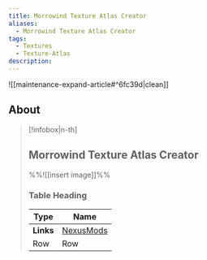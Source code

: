 ```yaml
---
title: Morrowind Texture Atlas Creator
aliases:
  - Morrowind Texture Atlas Creator
tags:
  - Textures
  - Texture-Atlas
description:
---
```


![[maintenance-expand-article#^6fc39d|clean]]

## About

> [!infobox|n-th]
> 
> ## Morrowind Texture Atlas Creator
> 
> %%![[insert image]]%%
> 
> ### Table Heading
> 
> | Type | Name |
> | --- | --- |
> | **Links** | [NexusMods](https://www.nexusmods.com/morrowind/mods/47199) |
> | Row | Row |